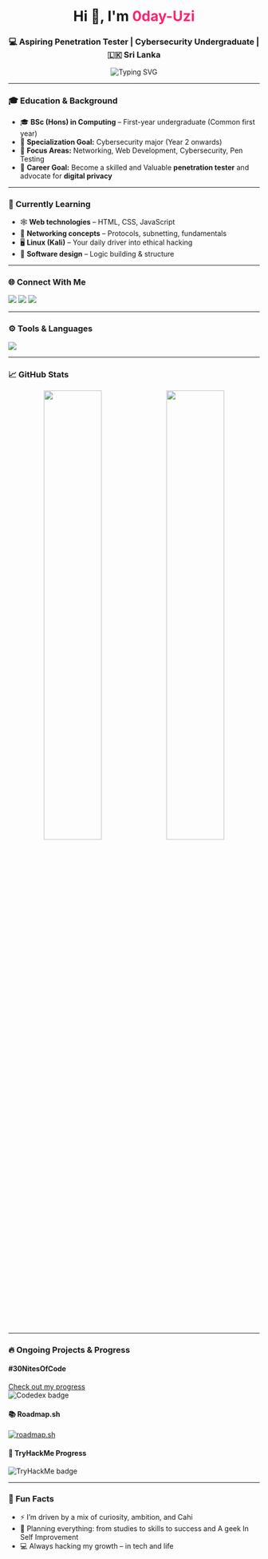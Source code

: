 <h1 align="center">Hi 👋, I'm <span style="color:#f92672;">0day-Uzi</span></h1>
<h3 align="center">💻 Aspiring Penetration Tester | Cybersecurity Undergraduate | 🇱🇰 Sri Lanka</h3>

<div align="center">
  <img src="https://readme-typing-svg.demolab.com?font=Fira+Code&size=22&pause=1000&color=00F7FF&center=true&vCenter=true&width=500&lines=Focused+on+Cybersecurity+and+Privacy;Always+learning%2C+always+improving;Building+a+future+in+Pen+Testing..." alt="Typing SVG" />
</div>

---

### 🎓 Education & Background
- 🎓 **BSc (Hons) in Computing** – First-year undergraduate (Common first year)
- 💼 **Specialization Goal:** Cybersecurity major (Year 2 onwards)
- 📍 **Focus Areas:** Networking, Web Development, Cybersecurity, Pen Testing 
- 🎯 **Career Goal:** Become a skilled and Valuable **penetration tester** and advocate for **digital privacy**

---

### 🔧 Currently Learning
- 🕸️ **Web technologies** – HTML, CSS, JavaScript
- 🧠 **Networking concepts** – Protocols, subnetting, fundamentals
- 🖥️ **Linux (Kali)** – Your daily driver into ethical hacking
- 🧩 **Software design** – Logic building & structure

---

### 🌐 Connect With Me
<p align="left">
  <a href="https://linkedin.com/in/uzman-badurdeen" target="_blank"><img src="https://img.shields.io/badge/LinkedIn-blue?logo=linkedin&style=for-the-badge" /></a>
  <a href="https://www.hackerrank.com/uzmanbad" target="_blank"><img src="https://img.shields.io/badge/HackerRank-2EC866?logo=HackerRank&style=for-the-badge" /></a>
  <a href="https://leetcode.com/u/AbitLost/" target="_blank"><img src="https://img.shields.io/badge/LeetCode-yellow?logo=leetcode&style=for-the-badge" /></a>
</p>

---

### ⚙️ Tools & Languages
<p align="left">
  <img src="https://skillicons.dev/icons?i=html,css,js,python,linux,github,vscode,bash" />
</p>

---

### 📈 GitHub Stats
<p align="center">
  <img src="https://github-readme-stats.vercel.app/api?username=0day-uzi&show_icons=true&theme=tokyonight" width="48%" />
  <img src="https://github-readme-stats.vercel.app/api/top-langs/?username=0day-uzi&layout=compact&theme=tokyonight" width="48%" />
</p>

---

### 🔥 Ongoing Projects & Progress

#### #30NitesOfCode
[Check out my progress](https://www.codedex.io/@Uziiii/30-nites-of-code)  
<img src="https://www.codedex.io/api/petStatus?user=Uziiii" alt="Codedex badge" />

#### 📚 Roadmap.sh
[![roadmap.sh](https://roadmap.sh/card/wide/6789f81498c00f7117b260fb?variant=dark)](https://roadmap.sh)

#### 🧠 TryHackMe Progress
<img src="https://tryhackme-badges.s3.amazonaws.com/AbitLost.png" alt="TryHackMe badge" />

---

### 🧠 Fun Facts
- ⚡ I’m driven by a mix of curiosity, ambition, and Cahi
- 🧭 Planning everything: from studies to skills to success and A geek In Self Improvement
- 💻 Always hacking my growth – in tech and life

